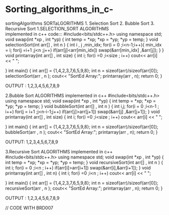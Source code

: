 # Sorting_algorithms_in_c-
sortingAlgorithms
                          SORTaLGORITHMS
                          1. Selection Sort
                          2. Bubble Sort
                          3. Recursive Sort
   1.SELECTION_SORT
   ALGORITHMS   
   implemented in c++
    code:::
       #include<bits/stdc++.h>
using namespace std;
void swap(int *xp , int *yp)
{
    int temp = *xp;
    *xp = *yp;
    *yp = temp;
}
void selectionSort(int arr[] , int n )
{
    int i , j ,min_idx;
    for(i = 0 ;i<n-1;i++){
        min_idx = i;
         for(j =i+1 ;j<n ;j++)
            if(arr[j]<arr[min_idx])
            swap(&arr[min_idx] ,&arr[j]);
    }
}
void printarray(int arr[] , int size)
{
    int i;
    for(i =0 ;i<size ; i++)
        cout<< arr[i] << "  ";

}
int main()
{
    int arr[] = {1,4,2,3,7,6,5,9,8};
    int n = sizeof(arr)/sizeof(arr[0]);
    selectionSort(arr , n );
    cout<< "SortEd Array:";
    printarray(arr , n);
    return 0;
}


OUTPUT : 1,2,3,4,5,6,7,8,9

2.Bubble Sort
 ALGORITHMS implemented in c++
      #include<bits/stdc++.h>
using namespace std;
void swap(int *xp , int *yp)
{
    int temp = *xp;
    *xp = *yp;
    *yp = temp;
}
void bubbleSort(int arr[] , int n )
{
  int i,j;
  for(i = 0 ;i<n-1 ; i++)
  for(j = i+1 ;j<n-i-1;j++)
    if(arr[j]>arr[j+1])
    swap(&arr[j] ,&arr[j+1]);
}
void printarray(int arr[] , int size)
{
    int i;
    for(i =0 ;i<size ; i++)
        cout<< arr[i] << "  ";

}
int main()
{
    int arr[] = {1,4,2,3,7,6,5,9,8};
    int n = sizeof(arr)/sizeof(arr[0]);
    bubbleSort(arr , n );
    cout<< "SortEd Array:";
    printarray(arr , n);
    return 0;
}

OUTPUT: 1,2,3,4,5,6,7,8,9


3.Recursive Sort
ALGORITHMS implemented in c++
    #include<bits/stdc++.h>
using namespace std;
void swap(int *xp , int *yp)
{
    int temp = *xp;
    *xp = *yp;
    *yp = temp;
}
void recursiveSort(int arr[] , int n )
{
int i;
for(i = 0 ;i<n ; i++)
    if(arr[i]>arr[i+1])
    swap(&arr[i],&arr[i+1]);
}
void printarray(int arr[] , int n)
{
    int i;
    for(i =0 ;i<n ; i++)
        cout<< arr[i] << "  ";

}
int main()
{
    int arr[] = {1,4,2,3,7,6,5,9,8};
    int n = sizeof(arr)/sizeof(arr[0]);
    recursiveSort(arr , n );
    cout<< "SortEd Array:";
    printarray(arr , n);
    return 0;
}
 
 
 OUTPUT : 1,2,3,4,5,6,7,8,9
 
 
 // CODE WITH BRD007


